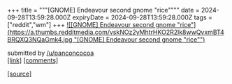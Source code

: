 +++
title = """[GNOME] Endeavour second gnome "rice""""
date = 2024-09-28T13:59:28.000Z
expiryDate = 2024-09-28T13:59:28.000Z
tags = ["reddit","wm"]
+++
[![[GNOME] Endeavour second gnome "rice"](https://a.thumbs.redditmedia.com/vskNOz2yMhtrHKO2R2lk8wwQvxmBT4BRQXQ3NQaGmk4.jpg "[GNOME] Endeavour second gnome "rice"")](https://www.reddit.com/r/unixporn/comments/1frewq0/gnome_endeavour_second_gnome_rice/)

submitted by [/u/panconcocoa](https://www.reddit.com/user/panconcocoa)  
[\[link\]](https://www.reddit.com/gallery/1frewq0) [\[comments\]](https://www.reddit.com/r/unixporn/comments/1frewq0/gnome_endeavour_second_gnome_rice/)

[[source]](https://www.reddit.com/r/unixporn/comments/1frewq0/gnome_endeavour_second_gnome_rice/)
